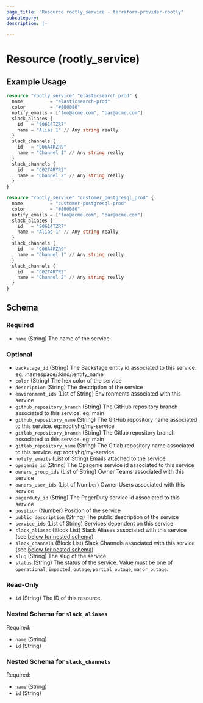```yaml
---
page_title: "Resource rootly_service - terraform-provider-rootly"
subcategory:
description: |-
    
---
```


# Resource (rootly_service)



## Example Usage

```terraform
resource "rootly_service" "elasticsearch_prod" {
  name          = "elasticsearch-prod"
  color         = "#800080"
  notify_emails = ["foo@acme.com", "bar@acme.com"]
  slack_aliases {
    id   = "S0614TZR7"
    name = "Alias 1" // Any string really
  }
  slack_channels {
    id   = "C06A4RZR9"
    name = "Channel 1" // Any string really
  }
  slack_channels {
    id   = "C02T4RYR2"
    name = "Channel 2" // Any string really
  }
}

resource "rootly_service" "customer_postgresql_prod" {
  name          = "customer-postgresql-prod"
  color         = "#800080"
  notify_emails = ["foo@acme.com", "bar@acme.com"]
  slack_aliases {
    id   = "S0614TZR7"
    name = "Alias 1" // Any string really
  }
  slack_channels {
    id   = "C06A4RZR9"
    name = "Channel 1" // Any string really
  }
  slack_channels {
    id   = "C02T4RYR2"
    name = "Channel 2" // Any string really
  }
}
```

<!-- schema generated by tfplugindocs -->
## Schema

### Required

- `name` (String) The name of the service

### Optional

- `backstage_id` (String) The Backstage entity id associated to this service. eg: :namespace/:kind/:entity_name
- `color` (String) The hex color of the service
- `description` (String) The description of the service
- `environment_ids` (List of String) Environments associated with this service
- `github_repository_branch` (String) The GitHub repository branch associated to this service. eg: main
- `github_repository_name` (String) The GitHub repository name associated to this service. eg: rootlyhq/my-service
- `gitlab_repository_branch` (String) The Gitlab repository branch associated to this service. eg: main
- `gitlab_repository_name` (String) The Gitlab repository name associated to this service. eg: rootlyhq/my-service
- `notify_emails` (List of String) Emails attached to the service
- `opsgenie_id` (String) The Opsgenie service id associated to this service
- `owners_group_ids` (List of String) Owner Teams associated with this service
- `owners_user_ids` (List of Number) Owner Users associated with this service
- `pagerduty_id` (String) The PagerDuty service id associated to this service
- `position` (Number) Position of the service
- `public_description` (String) The public description of the service
- `service_ids` (List of String) Services dependent on this service
- `slack_aliases` (Block List) Slack Aliases associated with this service (see [below for nested schema](#nestedblock--slack_aliases))
- `slack_channels` (Block List) Slack Channels associated with this service (see [below for nested schema](#nestedblock--slack_channels))
- `slug` (String) The slug of the service
- `status` (String) The status of the service. Value must be one of `operational`, `impacted`, `outage`, `partial_outage`, `major_outage`.

### Read-Only

- `id` (String) The ID of this resource.

<a id="nestedblock--slack_aliases"></a>
### Nested Schema for `slack_aliases`

Required:

- `name` (String)
- `id` (String)


<a id="nestedblock--slack_channels"></a>
### Nested Schema for `slack_channels`

Required:

- `name` (String)
- `id` (String)
